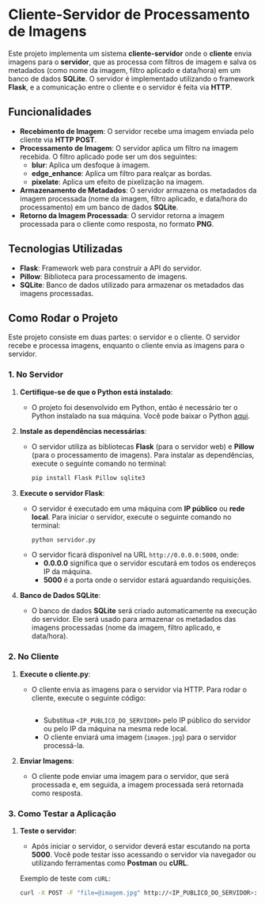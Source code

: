 # Cliente-Servidor de Processamento de Imagens

Este projeto implementa um sistema **cliente-servidor** onde o **cliente** envia imagens para o **servidor**, que as processa com filtros de imagem e salva os metadados (como nome da imagem, filtro aplicado e data/hora) em um banco de dados **SQLite**. O servidor é implementado utilizando o framework **Flask**, e a comunicação entre o cliente e o servidor é feita via **HTTP**.

## Funcionalidades

- **Recebimento de Imagem**: O servidor recebe uma imagem enviada pelo cliente via **HTTP POST**.
- **Processamento de Imagem**: O servidor aplica um filtro na imagem recebida. O filtro aplicado pode ser um dos seguintes:
  - **blur**: Aplica um desfoque à imagem.
  - **edge_enhance**: Aplica um filtro para realçar as bordas.
  - **pixelate**: Aplica um efeito de pixelização na imagem.
- **Armazenamento de Metadados**: O servidor armazena os metadados da imagem processada (nome da imagem, filtro aplicado, e data/hora do processamento) em um banco de dados **SQLite**.
- **Retorno da Imagem Processada**: O servidor retorna a imagem processada para o cliente como resposta, no formato **PNG**.

## Tecnologias Utilizadas

- **Flask**: Framework web para construir a API do servidor.
- **Pillow**: Biblioteca para processamento de imagens.
- **SQLite**: Banco de dados utilizado para armazenar os metadados das imagens processadas.

## Como Rodar o Projeto

Este projeto consiste em duas partes: o servidor e o cliente. O servidor recebe e processa imagens, enquanto o cliente envia as imagens para o servidor.

### 1. No Servidor

1. **Certifique-se de que o Python está instalado**:
   - O projeto foi desenvolvido em Python, então é necessário ter o Python instalado na sua máquina. Você pode baixar o Python [aqui](https://www.python.org/downloads/).

2. **Instale as dependências necessárias**:
   - O servidor utiliza as bibliotecas **Flask** (para o servidor web) e **Pillow** (para o processamento de imagens). Para instalar as dependências, execute o seguinte comando no terminal:
     ```bash
     pip install Flask Pillow sqlite3
     ```

3. **Execute o servidor Flask**:
   - O servidor é executado em uma máquina com **IP público** ou **rede local**. Para iniciar o servidor, execute o seguinte comando no terminal:
     ```bash
     python servidor.py
     ```
   - O servidor ficará disponível na URL `http://0.0.0.0:5000`, onde:
     - **0.0.0.0** significa que o servidor escutará em todos os endereços IP da máquina.
     - **5000** é a porta onde o servidor estará aguardando requisições.

4. **Banco de Dados SQLite**:
   - O banco de dados **SQLite** será criado automaticamente na execução do servidor. Ele será usado para armazenar os metadados das imagens processadas (nome da imagem, filtro aplicado, e data/hora).

### 2. No Cliente

1. **Execute o cliente.py**:
   - O cliente envia as imagens para o servidor via HTTP. Para rodar o cliente, execute o seguinte código:
     ```python

     ```
     - Substitua `<IP_PUBLICO_DO_SERVIDOR>` pelo IP público do servidor ou pelo IP da máquina na mesma rede local.
     - O cliente enviará uma imagem (`imagem.jpg`) para o servidor processá-la.

2. **Enviar Imagens**:
   - O cliente pode enviar uma imagem para o servidor, que será processada e, em seguida, a imagem processada será retornada como resposta.

### 3. Como Testar a Aplicação

1. **Teste o servidor**:
   - Após iniciar o servidor, o servidor deverá estar escutando na porta **5000**. Você pode testar isso acessando o servidor via navegador ou utilizando ferramentas como **Postman** ou **cURL**.
   
   Exemplo de teste com `cURL`:
   ```bash
   curl -X POST -F "file=@imagem.jpg" http://<IP_PUBLICO_DO_SERVIDOR>:5000/processar_imagem
